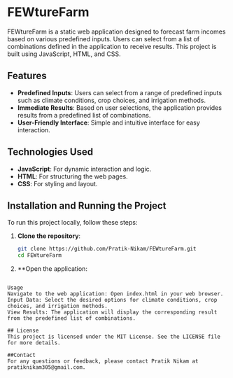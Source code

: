 # FEWtureFarm

FEWtureFarm is a static web application designed to forecast farm incomes based on various predefined inputs. Users can select from a list of combinations defined in the application to receive results. This project is built using JavaScript, HTML, and CSS.

## Features

- **Predefined Inputs**: Users can select from a range of predefined inputs such as climate conditions, crop choices, and irrigation methods.
- **Immediate Results**: Based on user selections, the application provides results from a predefined list of combinations.
- **User-Friendly Interface**: Simple and intuitive interface for easy interaction.

## Technologies Used

- **JavaScript**: For dynamic interaction and logic.
- **HTML**: For structuring the web pages.
- **CSS**: For styling and layout.

## Installation and Running the Project

To run this project locally, follow these steps:

1. **Clone the repository**:
   ```bash
   git clone https://github.com/Pratik-Nikam/FEWtureFarm.git
   cd FEWtureFarm

2. **Open the application:
```Open index.html in your preferred web browser.

Usage
Navigate to the web application: Open index.html in your web browser.
Input Data: Select the desired options for climate conditions, crop choices, and irrigation methods.
View Results: The application will display the corresponding result from the predefined list of combinations.

## License
This project is licensed under the MIT License. See the LICENSE file for more details.

##Contact
For any questions or feedback, please contact Pratik Nikam at pratiknikam305@gmail.com.